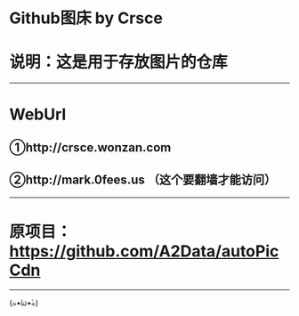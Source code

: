 Github图床 by Crsce
===
# 说明：这是用于存放图片的仓库
---
# WebUrl
## ①http://crsce.wonzan.com
## ②http://mark.0fees.us （这个要翻墙才能访问）
---
# 原项目：https://github.com/A2Data/autoPicCdn
---
(๑•́ω•̀๑)
